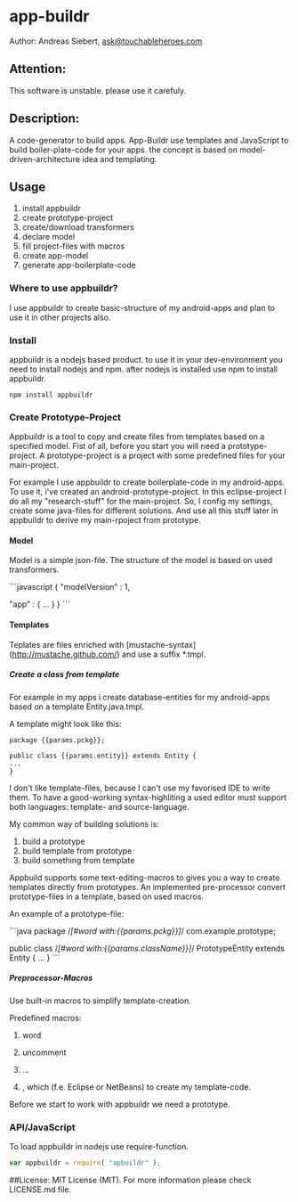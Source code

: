 app-buildr
==========

Author: Andreas Siebert, ask@touchableheroes.com



## Attention:
This software is unstable. please use it carefuly.

## Description:
A code-generator to build apps. App-Buildr use templates and JavaScript 
to build boiler-plate-code for your apps. the concept is based on 
model-driven-architecture idea and templating.

## Usage

1. install appbuildr
2. create prototype-project
3. create/download transformers
4. declare model
5. fill project-files with macros
6. create app-model
7. generate app-boilerplate-code

### Where to use appbuildr?

I use appbuildr to create basic-structure of my android-apps and plan to use it in other projects also.

### Install

appbuildr is a nodejs based product. to use it in your dev-environment you need to install nodejs and npm.
after nodejs is installed use npm to install appbuildr.

    npm install appbuildr

### Create Prototype-Project
Appbuildr is a tool to copy and create files from templates based on a specified model.
Fist of all, before you start you will need a prototype-project. A prototype-project
is a project with some predefined files for your main-project. 

For example I use appbuildr to create boilerplate-code in my android-apps. To use it, i've created 
an android-prototype-project. In this eclipse-project I do all my "research-stuff" for the main-project. 
So, I config my settings, create some java-files for different solutions. And use all this stuff 
later in appbuildr to derive my main-rpoject from prototype.


#### Model

Model is a simple json-file. The structure of the model is based on used transformers. 

´´´javascript
{
"modelVersion" : 1,
    
"app" : {
...
}
}
´´´

#### Templates

Teplates are files enriched with [mustache-syntax] (http://mustache.github.com/) 
and use a suffix *.tmpl.


##### Create a class from template

For example in my apps i create database-entities for my android-apps based on a
template Entity.java.tmpl.

A template might look like this:


    package {{params.pckg}};
    
    public class {{params.entity}} extends Entity {
    ...
    }


I don't like template-files, because I can't use my favorised IDE to write them. To have a good-working syntax-highliting 
a used editor must support both languages: template- and source-language. 

My common way of building solutions is:
1. build a prototype
2. build template from prototype
3. build something from template

Appbuild supports some text-editing-macros to gives you a way to create 
templates directly from prototypes. An implemented pre-processor convert
prototype-files in a template, based on used macros.

An example of a prototype-file:  

´´´java
package /*[#word with:{{params.pckg}}]*/ com.example.prototype;

public class /*[#word with:{{params.className}}]*/ PrototypeEntity extends Entity {
...
}
´´´

##### Preprocessor-Macros
Use built-in macros to simplify template-creation.

Predefined macros:
1. word
2. uncomment
3. ... 







4. , which (f.e. Eclipse or NetBeans) 
to create my template-code.



Before we start to work with appbuildr we need a prototype.


### API/JavaScript
To load appbuildr in nodejs use require-function.
```javascript
var appbuildr = require( "apbuildr" ); 
```


##License: 
MIT License (MIT).
For more information please check LICENSE.md file.
